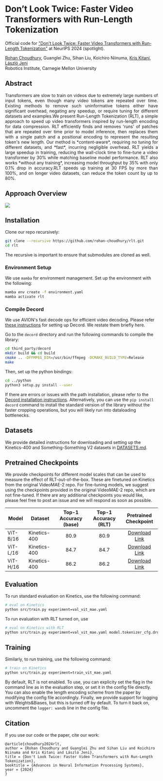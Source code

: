 # Don’t Look Twice: Faster Video Transformers with Run-Length Tokenization

Official code for ["Don't Look Twice: Faster Video Transformers with Run-Length Tokenization"](https://arxiv.org/abs/2411.05222) at NeurIPS 2024 (spotlight).

[Rohan Choudhury](https://rccchoudhury.github.io/), Guanglei Zhu, Sihan Liu, Koichiro Niinuma, [Kris Kitani](https://www.cs.cmu.edu/~kkitani/), [László Jeni](https://www.laszlojeni.com)  
Robotics Institute, Carnegie Mellon University

<a name="Abstract"></a>
## Abstract

<div style="text-align: justify;">
Transformers are slow to train on videos due to extremely large numbers of input tokens, even though many video tokens are repeated over time. Existing methods to remove such uninformative tokens either have significant overhead, negating any speedup, or require tuning for different datasets and examples.We present Run-Length Tokenization (RLT), a simple approach to speed up video transformers inspired by run-length encoding for data compression. RLT efficiently finds and removes 'runs' of patches that are repeated over time prior to model inference, then replaces them with a single patch and a positional encoding to represent the resulting token's new length. Our method is *content-aware*, requiring no tuning for different datasets, and *fast*, incurring negligible overhead. RLT yields a large speedup in training, reducing the wall-clock time to fine-tune a video transformer by 30% while matching baseline model performance. RLT also works *without any training*, increasing model throughput by 35% with only 0.1% drop in accuracy.RLT speeds up training at 30 FPS by more than 100%, and on longer video datasets, can reduce the token count by up to 80%.
</div>

<a name="Overview"></a>
## Approach Overview

![](./assets/rlt_main_figure.png)

## Installation

Clone our repo recursively:

```bash
git clone --recursive https://github.com/rohan-choudhury/rlt.git
cd rlt
```

The recursive is important to ensure that submodules are cloned as well.

### Environment Setup
We use `mamba` for environment management. Set up the environment with the following:

```bash
mamba env create -f environment.yaml
mamba activate rlt
```

### Compile Decord
We use AVION's fast decode ops for efficient video decoding. Please refer [these instructions](https://github.com/zhaoyue-zephyrus/AVION/blob/main/docs/INSTALL.md) for setting up Decord. We restate them briefly here. 

Go to the `decord` directory and run the following commands to compile the library:

```bash
cd third_party/decord
mkdir build && cd build
cmake .. -DFFMPEG_DIR=/usr/bin/ffmpeg -DCMAKE_BUILD_TYPE=Release
make
```
Then, set up the python bindings: 

```bash
cd ../python
python3 setup.py install --user
```
If there are errors or issues with the path installation, please refer to the [Decord installation instructions](https://github.com/zhaoyue-zephyrus/AVION/blob/main/docs/INSTALL.md). Alternatively, you can use the `pip install decord` command to install the standard version of the library without the faster cropping operations, but you will likely run into dataloading bottlenecks.

## Datasets

We provide detailed instructions for downloading and setting up the Kinetics-400 and Something-Something V2 datasets in [DATASETS.md](DATASETS.md).

## Pretrained Checkpoints

We provide checkpoints for different model scales that can be used to measure the effect of RLT-out-of-the-box. These are finetuned on Kinetics from the original VideoMAE-2 repo. For fine-tuning models, we suggest using the checkpoints provided in the original VideoMAE-2 repo, which are not fine-tuned. If there are any additional checkpoints you would like, please feel free to post an issue and we will respond as soon as possible.

| Model    | Dataset      | Top-1 Accuracy (base) | Top-1 Accuracy (RLT) | Pretrained Checkpoint |
|----------|--------------|:---------------------:|:--------------------:|:---------------------:|
| ViT-B/16 | Kinetics-400 | 80.9                  | 80.9                 | [Download Link](https://drive.google.com/file/d/18EEgdXY9347yK3Yb28O-GxFMbk41F6Ne/view?usp=sharing) |
| ViT-L/16 | Kinetics-400 | 84.7                  | 84.7                 | [Download Link](https://drive.google.com/file/d/1jX1CiqxSkCfc94y8FRW1YGHy-GNvHCuD/view?usp=sharing) |
| ViT-H/16 | Kinetics-400 | 86.2                  | 86.2                 | [Download Link](https://drive.google.com/file/d/104ouJZxSVPSAm0LwJXd6IzjdA_RGLqZi/view?usp=sharing) |


## Evaluation
To run standard evaluation on Kinetics, use the following command:

```bash
# eval on Kinetics
python src/train.py experiment=val_vit_mae.yaml

```
To run evaluation with RLT turned on, use
```bash
# eval on Kinetics with RLT
python src/train.py experiment=val_vit_mae.yaml model.tokenizer_cfg.drop_policy='rlt'
```

## Training
Similarly, to run training, use the following command:
```bash
# train on Kinetics
python src/train.py experiment=train_vit_mae.yaml

```

By default, RLT is not enabled. To use, you can explicity set the flag in the command line as in the evaluation step, or set it in the config file directly. You can also enable the length encoding scheme from the paper by modifying the config file accordingly. Finally, we provide support for logging with Weights&Biases, but this is turned off by default. To turn it back on, uncomment the `logger: wandb` line in the config file.

## Citation

If you use our code or the paper, cite our work:

```
@article{choudhury2024rlt,
author = {Rohan Choudhury and Guanglei Zhu and Sihan Liu and Koichiro Niinuma and Kris Kitani and László Jeni},
title = {Don't Look Twice: Faster Video Transformers with Run-Length Tokenization},
booktitle = {Advances in Neural Information Processing Systems},
year = {2024}
}
```
